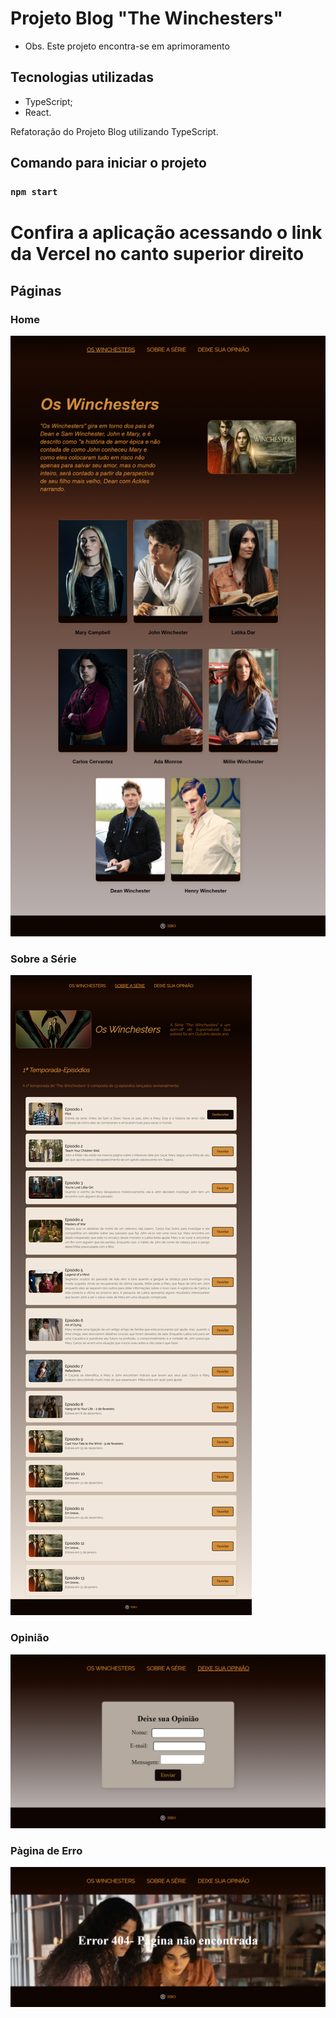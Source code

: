 # Projeto Blog "The Winchesters"

- Obs. Este projeto encontra-se em aprimoramento

## Tecnologias utilizadas

 - TypeScript;
 - React.

Refatoração do Projeto Blog utilizando TypeScript.

## Comando para iniciar o projeto

### `npm start`

# Confira a aplicação acessando o link da Vercel no canto superior direito


## Páginas

### Home


![](./imagens/home.png)


### Sobre a Série


![](./imagens/sobreSerie.png)


### Opinião


![](./imagens/opiniao.png)


### Pàgina de Erro


![](./imagens/erro.png)
